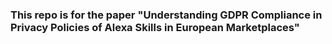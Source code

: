 ### This repo is for the paper "Understanding GDPR Compliance in Privacy Policies of Alexa Skills in European Marketplaces"
